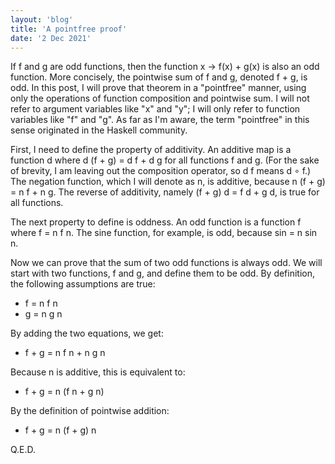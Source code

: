 ```yaml
---
layout: 'blog'
title: 'A pointfree proof'
date: '2 Dec 2021'
---
```


If f and g are odd functions, then the function x → f(x) + g(x) is also an odd function. More concisely, the pointwise sum of f and g, denoted f + g, is odd. In this post, I will prove that theorem in a "pointfree" manner, using only the operations of function composition and pointwise sum. I will not refer to argument variables like "x" and "y"; I will only refer to function variables like "f" and "g". As far as I'm aware, the term "pointfree" in this sense originated in the Haskell community.

First, I need to define the property of additivity. An additive map is a function d where d (f + g) = d f + d g for all functions f and g. (For the sake of brevity, I am leaving out the composition operator, so d f means d ∘ f.) The negation function, which I will denote as n, is additive, because n (f + g) = n f + n g. The reverse of additivity, namely (f + g) d = f d + g d, is true for all functions.

The next property to define is oddness. An odd function is a function f where f = n f n. The sine function, for example, is odd, because sin = n sin n.

Now we can prove that the sum of two odd functions is always odd. We will start with two functions, f and g, and define them to be odd. By definition, the following assumptions are true:

* f = n f n
* g = n g n

By adding the two equations, we get:

* f + g = n f n + n g n

Because n is additive, this is equivalent to:

* f + g = n (f n + g n)

By the definition of pointwise addition:

* f + g = n (f + g) n

Q.E.D.
